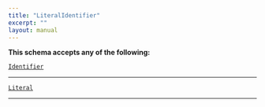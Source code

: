 ```yaml
---
title: "LiteralIdentifier"
excerpt: ""
layout: manual
---
```






**This schema accepts any of the following:**


[`Identifier`](/docs/kcl/types/Identifier)








----

[`Literal`](/docs/kcl/types/Literal)








----





